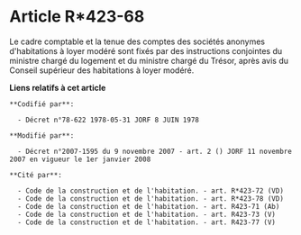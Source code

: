 # Article R*423-68

Le cadre comptable et la tenue des comptes des sociétés anonymes d'habitations à loyer modéré sont fixés par des instructions
conjointes du ministre chargé du logement et du ministre chargé du Trésor, après avis du Conseil supérieur des habitations à
loyer modéré.

**Liens relatifs à cet article**

	**Codifié par**:

	  - Décret n°78-622 1978-05-31 JORF 8 JUIN 1978

	**Modifié par**:

	  - Décret n°2007-1595 du 9 novembre 2007 - art. 2 () JORF 11 novembre 2007 en vigueur le 1er janvier 2008

	**Cité par**:

	  - Code de la construction et de l'habitation. - art. R*423-72 (VD)
	  - Code de la construction et de l'habitation. - art. R*423-78 (VD)
	  - Code de la construction et de l'habitation. - art. R423-71 (Ab)
	  - Code de la construction et de l'habitation. - art. R423-73 (V)
	  - Code de la construction et de l'habitation. - art. R423-77 (V)
